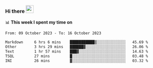 ### Hi there <a href="https://www.gautamkrishnar.com/"><img src="https://media.giphy.com/media/hvRJCLFzcasrR4ia7z/giphy.gif" width="25px"></a>

📊 **This week I spent my time on**

<!--START_SECTION:waka-->

```txt
From: 09 October 2023 - To: 16 October 2023

Markdown     6 hrs 6 mins    ███████████▒░░░░░░░░░░░░░   45.69 %
Other        3 hrs 29 mins   ██████▓░░░░░░░░░░░░░░░░░░   26.06 %
Text         1 hr 57 mins    ███▓░░░░░░░░░░░░░░░░░░░░░   14.63 %
TSQL         27 mins         █░░░░░░░░░░░░░░░░░░░░░░░░   03.48 %
INI          26 mins         ▓░░░░░░░░░░░░░░░░░░░░░░░░   03.32 %
```

<!--END_SECTION:waka-->
